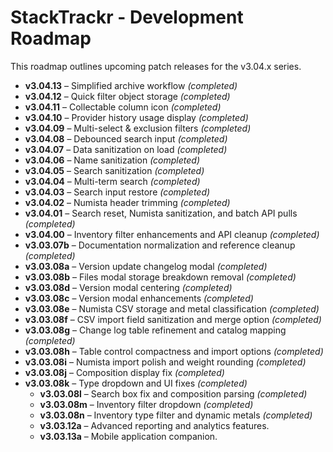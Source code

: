 # StackTrackr - Development Roadmap

This roadmap outlines upcoming patch releases for the v3.04.x series.

- **v3.04.13** – Simplified archive workflow *(completed)*
- **v3.04.12** – Quick filter object storage *(completed)*
- **v3.04.11** – Collectable column icon *(completed)*
- **v3.04.10** – Provider history usage display *(completed)*
- **v3.04.09** – Multi-select & exclusion filters *(completed)*
- **v3.04.08** – Debounced search input *(completed)*
- **v3.04.07** – Data sanitization on load *(completed)*
- **v3.04.06** – Name sanitization *(completed)*
- **v3.04.05** – Search sanitization *(completed)*
- **v3.04.04** – Multi-term search *(completed)*
- **v3.04.03** – Search input restore *(completed)*
- **v3.04.02** – Numista header trimming *(completed)*
- **v3.04.01** – Search reset, Numista sanitization, and batch API pulls *(completed)*
- **v3.04.00** – Inventory filter enhancements and API cleanup *(completed)*
- **v3.03.07b** – Documentation normalization and reference cleanup *(completed)*
- **v3.03.08a** – Version update changelog modal *(completed)*
- **v3.03.08b** – Files modal storage breakdown removal *(completed)*
- **v3.03.08d** – Version modal centering *(completed)*
- **v3.03.08c** – Version modal enhancements *(completed)*
- **v3.03.08e** – Numista CSV storage and metal classification *(completed)*
- **v3.03.08f** – CSV import field sanitization and merge option *(completed)*
- **v3.03.08g** – Change log table refinement and catalog mapping *(completed)*
- **v3.03.08h** – Table control compactness and import options *(completed)*
- **v3.03.08i** – Numista import polish and weight rounding *(completed)*
- **v3.03.08j** – Composition display fix *(completed)*
- **v3.03.08k** – Type dropdown and UI fixes *(completed)*
  - **v3.03.08l** – Search box fix and composition parsing *(completed)*
  - **v3.03.08m** – Inventory filter dropdown *(completed)*
  - **v3.03.08n** – Inventory type filter and dynamic metals *(completed)*
  - **v3.03.12a** – Advanced reporting and analytics features.
  - **v3.03.13a** – Mobile application companion.

